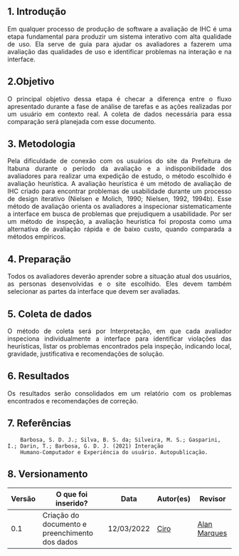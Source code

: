 ## 1. Introdução

<p align='justify'>
Em qualquer processo de produção de software a avaliação de IHC é uma etapa fundamental para produzir um sistema interativo com alta qualidade de uso. Ela serve de guia para ajudar os avaliadores a fazerem uma avaliação das qualidades de uso e identificar problemas na interação e na interface.
</p>

## 2.Objetivo

<p align='justify'>
O principal objetivo dessa etapa é checar a diferença entre o fluxo apresentado durante a fase de análise de tarefas e as ações realizadas por um usuário em contexto real.
A coleta de dados necessária para essa comparação será planejada com esse documento.
</p>

## 3. Metodologia

<p align='justify'>
Pela dificuldade de conexão com os usuários do site da Prefeitura de Itabuna durante o período da avaliação e a indisponibilidade dos avaliadores para realizar uma expedição de estudo, o método escolhido é avaliação heurística.
A avaliação heurística é um método de avaliação de IHC criado para encontrar problemas de usabilidade durante um processo de design iterativo (Nielsen e Molich, 1990; Nielsen, 1992, 1994b). Esse método de avaliação orienta os avaliadores a inspecionar sistematicamente a interface em busca de problemas que prejudiquem a usabilidade. Por ser um método de inspeção, a avaliação heurística foi proposta como uma alternativa de avaliação rápida e de baixo custo, quando comparada a métodos empíricos.
</p>

## 4. Preparação

<p align='justify'>
Todos os avaliadores deverão aprender sobre a situação atual dos usuários, as personas desenvolvidas e o site escolhido. Eles devem também selecionar as partes da interface que devem ser avaliadas.
</p>

## 5. Coleta de dados

<p align='justify'>
O método de coleta será por Interpretação, em que cada avaliador inspeciona individualmente a interface para identificar violações das heurísticas, listar os problemas encontrados pela inspeção, indicando local, gravidade, justificativa e recomendações de solução.
</p>

## 6. Resultados

<p align='justify'>
Os resultados serão consolidados em um relatório com os problemas encontrados e
recomendações de correção.
</p>

## 7. Referências
        Barbosa, S. D. J.; Silva, B. S. da; Silveira, M. S.; Gasparini, I.; Darin, T.; Barbosa, G. D. J. (2021) Interação
        Humano-Computador e Experiência do usuário. Autopublicação.

## 8. Versionamento

Versão |  O que foi inserido? | Data | Autor(es)| Revisor
---- |----- | ---- | ---- | ----
0.1 | Criação do documento e preenchimento dos dados  |12/03/2022| [Ciro](https://github.com/ciro-c) | [Alan Marques](https://github.com/alan-ms)
